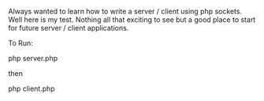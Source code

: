Always wanted to learn how to write a server / client using php sockets. Well here is my test. Nothing all that exciting to see but a good place to start for future server / client applications. 

To Run:

php server.php

then

php client.php